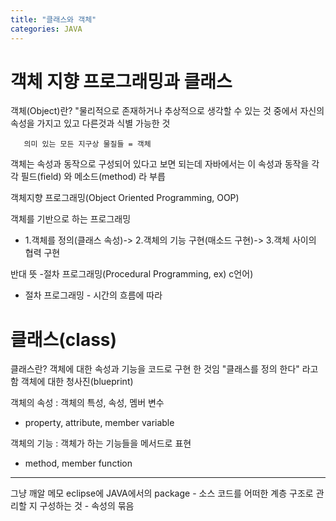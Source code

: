 ```yaml
---
title: "클래스와 객체"
categories: JAVA
---
```


# 객체 지향 프로그래밍과 클래스

 객체(Object)란? "물리적으로 존재하거나 추상적으로 생각할 수 있는 것 
 중에서 자신의 속성을 가지고 있고 다른것과 식별 가능한 것
 ```
    의미 있는 모든 지구상 물질들 = 객체
 ```

 객체는 속성과 동작으로 구성되어 있다고 보면 되는데 자바에서는 
 이 속성과 동작을 각각 필드(field) 와 메소드(method) 라 부릅
	

 객체지향 프로그래밍(Object Oriented Programming, OOP)

  객체를 기반으로 하는 프로그래밍
  - 1.객체를 정의(클래스 속성)-> 2.객체의 기능 구현(매소드 구현)-> 3.객체 사이의 협력 구현


  반대 뜻 -절차 프로그래밍(Procedural Programming, ex) c언어)
  - 절차 프로그래밍 - 시간의 흐름에 따라



# 클래스(class)
클래스란?
	객체에 대한 속성과 기능을 코드로 구현 한 것임 "클래스를 정의 한다" 라고 함
객체에 대한 청사진(blueprint)

객체의 속성
	: 객체의 특성, 속성, 멤버 변수

  - property, attribute, member variable

객체의 기능
	: 객체가 하는 기능들을 메서드로 표현

  - method, member function



---
그냥 깨알 메모
eclipse에 JAVA에서의 package - 소스 코드를 어떠한 계층 구조로 관리할 지 구성하는 것 - 속성의 묶음